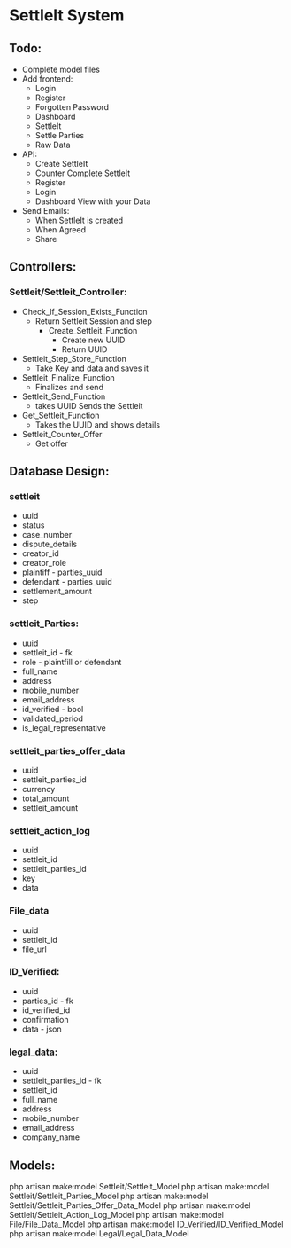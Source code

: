 # SettleIt System

## Todo:

- Complete model files
- Add frontend:
  - Login
  - Register
  - Forgotten Password
  - Dashboard
  - SettleIt
  - Settle Parties
  - Raw Data
- API:
  - Create SettleIt
  - Counter Complete SettleIt
  - Register
  - Login
  - Dashboard View with your Data
- Send Emails:
  - When SettleIt is created
  - When Agreed
  - Share


## Controllers:

### Settleit/Settleit_Controller:
- Check_If_Session_Exists_Function
  - Return Settleit Session and step
    - Create_Settleit_Function
      - Create new UUID
      - Return UUID
- Settleit_Step_Store_Function
  - Take Key and data and saves it
- Settleit_Finalize_Function
  - Finalizes and send
- Settleit_Send_Function
  - takes UUID Sends the Settleit
- Get_Settleit_Function
  - Takes the UUID and shows details
- Settleit_Counter_Offer
  - Get offer

## Database Design:

### settleit
- uuid
- status
- case_number
- dispute_details
- creator_id
- creator_role
- plaintiff - parties_uuid
- defendant - parties_uuid
- settlement_amount
- step

### settleit_Parties:
- uuid
- settleit_id - fk
- role - plaintfill or defendant
- full_name
- address
- mobile_number
- email_address
- id_verified - bool
- validated_period
- is_legal_representative

### settleit_parties_offer_data
- uuid
- settleit_parties_id
- currency
- total_amount
- settleit_amount

### settleit_action_log
- uuid
- settleit_id
- settleit_parties_id
- key
- data

### File_data
- uuid
- settleit_id
- file_url

### ID_Verified:
- uuid
- parties_id - fk
- id_verified_id
- confirmation
- data - json

### legal_data:
- uuid
- settleit_parties_id - fk
- settleit_id
- full_name
- address
- mobile_number
- email_address
- company_name

## Models:

php artisan make:model Settleit/Settleit_Model
php artisan make:model Settleit/Settleit_Parties_Model
php artisan make:model Settleit/Settleit_Parties_Offer_Data_Model
php artisan make:model Settleit/Settleit_Action_Log_Model
php artisan make:model File/File_Data_Model
php artisan make:model ID_Verified/ID_Verified_Model
php artisan make:model Legal/Legal_Data_Model
